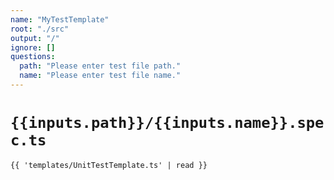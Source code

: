 ```yaml
---
name: "MyTestTemplate"
root: "./src"
output: "/"
ignore: []
questions:
  path: "Please enter test file path."
  name: "Please enter test file name."
---
```


# `{{inputs.path}}/{{inputs.name}}.spec.ts`

```
{{ 'templates/UnitTestTemplate.ts' | read }}
```
